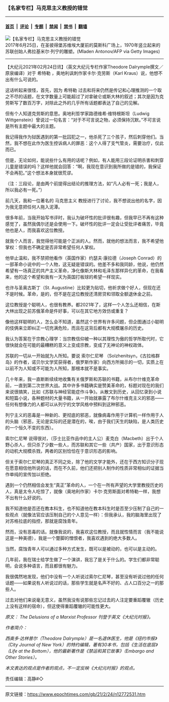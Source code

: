 ### 【名家专栏】马克思主义教授的错觉

---

#### [首页](../../../..?n12772531) &nbsp;|&nbsp; [评论](../../../../../epoch-comment?n12772531) &nbsp;|&nbsp; [专题](../../../../../epoch-special?n12772531) &nbsp;|&nbsp; [禁闻](../../../../../epoch-news?n12772531) &nbsp;|&nbsp; [禁书](../../../../../books?n12772531) &nbsp;|&nbsp; [翻墙](https://github.com/gfw-breaker/nogfw/blob/master/README.md?n12772531)


<div><img alt="【名家专栏】马克思主义教授的错觉" class="attachment-djy_600_400 size-djy_600_400 wp-post-image" src="https://i.epochtimes.com/assets/uploads/2021/02/GettyImages-802489578-1200x852-600x400.jpg"/>
<div class="caption">
 2017年6月25日，在圣彼得堡苏维埃大厦前的莫斯科广场上，1970年竖立起来的苏联创始人弗拉基米尔‧列宁的雕塑。(Mladen Antonov/AFP via Getty Images)
</div></div><hr/><div class="post_content" id="artbody" itemprop="articleBody">
 <!-- article content begin -->
 <p>
  【大纪元2021年02月24日讯】（英文大纪元专栏作家Theodore Dalrymple撰文／原泉编译）对于
  <ok href="https://www.epochtimes.com/gb/tag/%E5%B8%8C%E7%89%B9%E5%8B%92.html">
   希特勒
  </ok>
  ，奥地利讽刺作家卡尔‧克劳斯（Karl Kraus）说，他想不出有什么可说的。
 </p>
 <p>
  这话听起来很怪，首先，因为
  <ok href="https://www.epochtimes.com/gb/tag/%E5%B8%8C%E7%89%B9%E5%8B%92.html">
   希特勒
  </ok>
  过去和将来仍然是传记和心理推测的一个取之不尽的话题，在文字数量上可能超过了对拿破仑或斯大林的叙述；其次是因为克劳斯写了数百万字，对除此之外的几乎所有话题都表达了自己的见解。
 </p>
 <p>
  但有个人知道克劳斯的意思。奥地利哲学家路德维希‧维特根斯坦（Ludwig Wittgenstein）曾说过一句名言：“对于不可言说之物，必须保持沉默。”不可言说是所有主题中最大的主题。
 </p>
 <p>
  我记得我作为狱医遇到的第一批囚犯之一，他杀死了三个孩子，然后刺穿他们。当然，我不想在此作为医生控诉病人的罪恶：这个人得了支气管炎，需要治疗，仅此而已。
 </p>
 <p>
  但是，无论如何，能说些什么有用的话呢？例如，有人能用三段论证明杀害和刺穿儿童是错误的吗？这样他就会回答：“啊，我现在意识到我所做的是错的，我保证不会再犯。”这个想法本身就很荒谬。
 </p>
 <p>
  （注：三段论，是由两个前提得出结论的推理方法，如“凡人必有一死；我是人，所以我必有一死。”）
 </p>
 <p>
  前几天，我和一位著名的
  <ok href="https://www.epochtimes.com/gb/tag/%E9%A9%AC%E5%85%8B%E6%80%9D%E4%B8%BB%E4%B9%89.html">
   马克思主义
  </ok>
  教授进行了讨论，我不想说出他的名字，因为我无意把任何人拖入泥潭。
 </p>
 <p>
  很多年前，当我开始写书评时，我认为破坏性的批评很有趣，但我早已不再有这种感觉了，虽然我偶尔还是会使用一下。破坏性的批评一定会让受批评者痛苦，毕竟他也是人，而我喜欢这位教授。
 </p>
 <p>
  就我个人而言，我觉得他可能是个正派的人。然而，就他的想法而言，我不希望他掌权：但我也不确定是否非常希望任何人掌权。
 </p>
 <p>
  他举止温和，我不禁把他看作（英国作家）约瑟夫‧康拉德（Joseph Conrad）的一部革命小说中的一个人物，这无疑是错误的。他差不多和我同龄，他说，他仍然希望有一场真正的共产主义革命，净化像斯大林和毛泽东那样异化的革命，在我看来，他的这个希望和我有一天为英国打板球的希望一样现实。
 </p>
 <p>
  也许与圣奥古斯丁（St. Augustine）比较更为贴切，他祈求做个好人，但现在还不是时候。革命，是的，但不是在这位教授还清房贷和领取全额退休金之前。
 </p>
 <p>
  这位教授是个聪明人，也很有教养。都2021年了，这样一个人怎么还相信，在斯大林出现之前苏俄革命是件好事，可以在其它地方效仿或重复？
 </p>
 <p>
  像他这样聪明的人，怎么会不知道，虽然这个世界有许多问题，但企图通过小聪明的伎俩来立即纠正一切充满危险，而且在这背后都有大规模屠杀的历史。
 </p>
 <p>
  我认为答案在于宗教心理学：当宗教信仰被一种以其理性为傲的哲学所取代时，它很快就会在可能的最糟糕的意义上变成宗教，变成了无神论的神权政体。
 </p>
 <p>
  苏联的一切从一开始就为人所知。要说
  <ok href="https://www.epochtimes.com/gb/tag/%E7%B4%A2%E5%B0%94%E4%BB%81%E5%B0%BC%E7%90%B4.html">
   索尔仁尼琴
  </ok>
  （Solzhenitsyn，《古拉格群岛》的作者，诺贝尔文学奖获得者，俄罗斯作家）向西方所揭示的一切，实质上在以前不为人知或不可能为人所知，那根本就不是事实。
 </p>
 <p>
  几十年来，我一直断断续续地收集有关俄罗斯和苏联的书籍，从布尔什维克革命前，一直到第二次世界大战。其中许多书籍确实是赞美革命的，标题对现在的我们来说很搞笑，比如《苏联与神经官能症作斗争》。从散文到历史，从回忆录到小说和短篇小说，各种题材的大量书籍，从一开始就暴露了布尔什维克主义的邪恶——任何有想像力的人都可以从列宁的文学风格中预料到这种邪恶。
 </p>
 <p>
  列宁主义的恶毒是一种新的、更彻底的邪恶，就像病毒作用于计算机一样作用于人的头脑（邪恶，无论是实际的还是潜在的，唉，由于我们天生的缺陷，是人类历史的一个恒久不变的东西）。
 </p>
 <p>
  <ok href="https://www.epochtimes.com/gb/tag/%E7%B4%A2%E5%B0%94%E4%BB%81%E5%B0%BC%E7%90%B4.html">
   索尔仁尼琴
  </ok>
  说得很对，（莎士比亚作品中的主人公）麦克白（Macbeth）出于个人野心杀人，但只杀了少数一些人，而苏联和其它一些（共产）国家，出于意识形态的动机大规模杀戮，两者的区别恰恰在于意识形态的影响。
 </p>
 <p>
  但关于索尔仁尼琴的真正不同之处，除了他的文学才能外，还在于西方知识分子现在愿意相信他所说的话，而在不久前，他们还把别人制作的性质非常相似的证据当作单纯的宣传加以拒绝。
 </p>
 <p>
  遇到一个仍然相信会发生“真正”革命的人，一个在一所有声望的大学里教授历史的人，真是太令人吃惊了，就像（奥地利作家）卡尔‧克劳斯面对希特勒一样，我想不出有什么好说的。
 </p>
 <p>
  我不知道他是否还在教本科生，也不知道他在教本科生时是否至少压制了自己的一些观点（就像法官应该压制自己的个人意见一样）：但我承认，我的脑海里出现了对苏格拉底的指控，那就是腐蚀青年。
 </p>
 <p>
  然而，没有恶毒的话。就像我说的，我喜欢这位教授，而且就性情而言（我不能说这是一种美德），我是一个蹩脚的憎恨者，我喜欢遇到的绝大多数人。
 </p>
 <p>
  当然，腐蚀青年人可以通过多种方式发生，既可以是被动的，也可以是主动的。
 </p>
 <p>
  几年前，我在瑞士给学生做了一个演讲，我忘了是关于什么的。学生们都非常聪明，会说多种语言，而且都很有魅力。
 </p>
 <p>
  我很偶然地发现，他们中没有一个人听说过索尔仁尼琴，甚至没有听说过他的任何话题——如果说有人听说过的话，那些学生就是名声不好的、占人口百分之一的那些人。
 </p>
 <p>
  过去对他们来说毫无意义，虽然我没有说那些忘记过去的人注定要重蹈覆辙（历史上没有这样的宿命），但这使得重蹈覆辙的可能性更大。
 </p>
 <p>
  <em>
   原文：
   <ok href="https://www.theepochtimes.com/the-delusions-of-a-marxist-professor_3705351.html">
    The Delusions of a Marxist Professor
   </ok>
   刊登于英文《大纪元时报》。
  </em>
 </p>
 <p>
  <em>
   作者简介：
  </em>
 </p>
 <p>
  <em>
   西奥多·达林普尔（Theodore Dalrymple）是一名退休医生，他是《纽约市报》（City Journal of New York）的特约编辑，著有30本书，包括《生活在底层》（Life at the Bottom），他的最新著作是《禁运和其它故事》（Embargo and Other Stories）。
  </em>
 </p>
 <p>
  <em>
   本文表达的观点是作者的观点，不一定反映《大纪元时报》的观点。
  </em>
 </p>
 <p>
  责任编辑：高静#◇
 </p>
 <!-- article content end -->
 <div id="below_article_ad">
 </div>
</div>


---

原文链接：https://www.epochtimes.com/gb/21/2/24/n12772531.htm